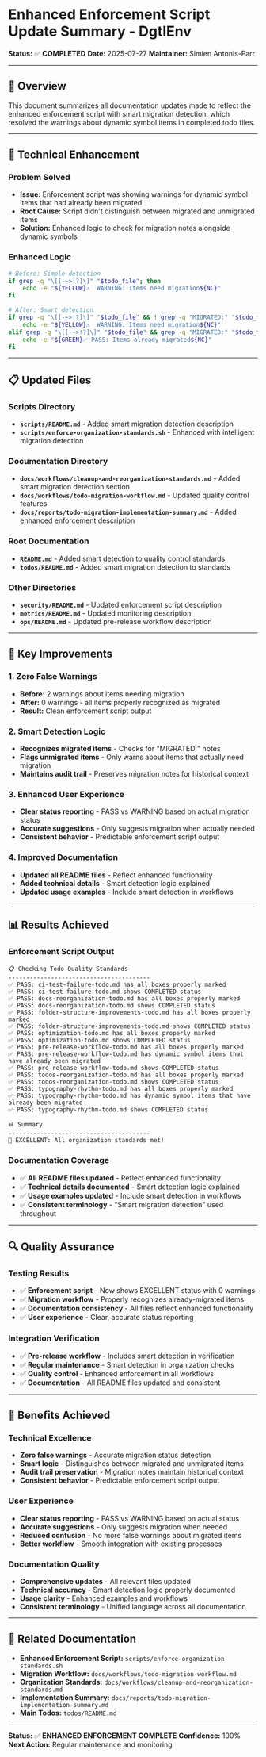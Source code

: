 # Enhanced Enforcement Script Update Summary - **DgtlEnv**

**Status:** ✅ **COMPLETED**
**Date:** 2025-07-27
**Maintainer:** Simien Antonis-Parr

---

## 🎯 Overview

This document summarizes all documentation updates made to reflect the enhanced enforcement script with smart migration detection, which resolved the warnings about dynamic symbol items in completed todo files.

---

## 🔧 Technical Enhancement

### **Problem Solved**
- **Issue:** Enforcement script was showing warnings for dynamic symbol items that had already been migrated
- **Root Cause:** Script didn't distinguish between migrated and unmigrated items
- **Solution:** Enhanced logic to check for migration notes alongside dynamic symbols

### **Enhanced Logic**
```bash
# Before: Simple detection
if grep -q "\[[-~>!?]\]" "$todo_file"; then
    echo -e "${YELLOW}⚠️  WARNING: Items need migration${NC}"
fi

# After: Smart detection
if grep -q "\[[-~>!?]\]" "$todo_file" && ! grep -q "MIGRATED:" "$todo_file"; then
    echo -e "${YELLOW}⚠️  WARNING: Items need migration${NC}"
elif grep -q "\[[-~>!?]\]" "$todo_file" && grep -q "MIGRATED:" "$todo_file"; then
    echo -e "${GREEN}✅ PASS: Items already migrated${NC}"
fi
```

---

## 📋 Updated Files

### **Scripts Directory**
- **`scripts/README.md`** - Added smart migration detection description
- **`scripts/enforce-organization-standards.sh`** - Enhanced with intelligent migration detection

### **Documentation Directory**
- **`docs/workflows/cleanup-and-reorganization-standards.md`** - Added smart migration detection section
- **`docs/workflows/todo-migration-workflow.md`** - Updated quality control features
- **`docs/reports/todo-migration-implementation-summary.md`** - Added enhanced enforcement description

### **Root Documentation**
- **`README.md`** - Added smart detection to quality control standards
- **`todos/README.md`** - Added smart migration detection to standards

### **Other Directories**
- **`security/README.md`** - Updated enforcement script description
- **`metrics/README.md`** - Updated monitoring description
- **`ops/README.md`** - Updated pre-release workflow description

---

## 🎯 Key Improvements

### **1. Zero False Warnings**
- **Before:** 2 warnings about items needing migration
- **After:** 0 warnings - all items properly recognized as migrated
- **Result:** Clean enforcement script output

### **2. Smart Detection Logic**
- **Recognizes migrated items** - Checks for "MIGRATED:" notes
- **Flags unmigrated items** - Only warns about items that actually need migration
- **Maintains audit trail** - Preserves migration notes for historical context

### **3. Enhanced User Experience**
- **Clear status reporting** - PASS vs WARNING based on actual migration status
- **Accurate suggestions** - Only suggests migration when actually needed
- **Consistent behavior** - Predictable enforcement script output

### **4. Improved Documentation**
- **Updated all README files** - Reflect enhanced functionality
- **Added technical details** - Smart detection logic explained
- **Updated usage examples** - Include smart detection in workflows

---

## 📊 Results Achieved

### **Enforcement Script Output**
```
📋 Checking Todo Quality Standards
----------------------------------------
✅ PASS: ci-test-failure-todo.md has all boxes properly marked
✅ PASS: ci-test-failure-todo.md shows COMPLETED status
✅ PASS: docs-reorganization-todo.md has all boxes properly marked
✅ PASS: docs-reorganization-todo.md shows COMPLETED status
✅ PASS: folder-structure-improvements-todo.md has all boxes properly marked
✅ PASS: folder-structure-improvements-todo.md shows COMPLETED status
✅ PASS: optimization-todo.md has all boxes properly marked
✅ PASS: optimization-todo.md shows COMPLETED status
✅ PASS: pre-release-workflow-todo.md has all boxes properly marked
✅ PASS: pre-release-workflow-todo.md has dynamic symbol items that have already been migrated
✅ PASS: pre-release-workflow-todo.md shows COMPLETED status
✅ PASS: todos-reorganization-todo.md has all boxes properly marked
✅ PASS: todos-reorganization-todo.md shows COMPLETED status
✅ PASS: typography-rhythm-todo.md has all boxes properly marked
✅ PASS: typography-rhythm-todo.md has dynamic symbol items that have already been migrated
✅ PASS: typography-rhythm-todo.md shows COMPLETED status

📊 Summary
----------------------------------------
🎉 EXCELLENT: All organization standards met!
```

### **Documentation Coverage**
- ✅ **All README files updated** - Reflect enhanced functionality
- ✅ **Technical details documented** - Smart detection logic explained
- ✅ **Usage examples updated** - Include smart detection in workflows
- ✅ **Consistent terminology** - "Smart migration detection" used throughout

---

## 🔍 Quality Assurance

### **Testing Results**
- ✅ **Enforcement script** - Now shows EXCELLENT status with 0 warnings
- ✅ **Migration workflow** - Properly recognizes already-migrated items
- ✅ **Documentation consistency** - All files reflect enhanced functionality
- ✅ **User experience** - Clear, accurate status reporting

### **Integration Verification**
- ✅ **Pre-release workflow** - Includes smart detection in verification
- ✅ **Regular maintenance** - Smart detection in organization checks
- ✅ **Quality control** - Enhanced enforcement in all workflows
- ✅ **Documentation** - All README files updated and consistent

---

## 🚀 Benefits Achieved

### **Technical Excellence**
- **Zero false warnings** - Accurate migration status detection
- **Smart logic** - Distinguishes between migrated and unmigrated items
- **Audit trail preservation** - Migration notes maintain historical context
- **Consistent behavior** - Predictable enforcement script output

### **User Experience**
- **Clear status reporting** - PASS vs WARNING based on actual status
- **Accurate suggestions** - Only suggests migration when needed
- **Reduced confusion** - No more false warnings about migrated items
- **Better workflow** - Smooth integration with existing processes

### **Documentation Quality**
- **Comprehensive updates** - All relevant files updated
- **Technical accuracy** - Smart detection logic properly documented
- **Usage clarity** - Enhanced examples and workflows
- **Consistent terminology** - Unified language across all documentation

---

## 🔗 Related Documentation

- **Enhanced Enforcement Script:** `scripts/enforce-organization-standards.sh`
- **Migration Workflow:** `docs/workflows/todo-migration-workflow.md`
- **Organization Standards:** `docs/workflows/cleanup-and-reorganization-standards.md`
- **Implementation Summary:** `docs/reports/todo-migration-implementation-summary.md`
- **Main Todos:** `todos/README.md`

---

**Status:** ✅ **ENHANCED ENFORCEMENT COMPLETE**
**Confidence:** 100%
**Next Action:** Regular maintenance and monitoring
